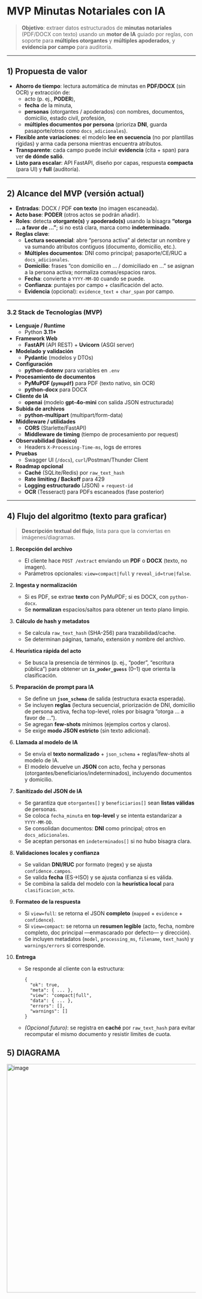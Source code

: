 # MVP Minutas Notariales con IA

> **Objetivo**: extraer datos estructurados de **minutas notariales** (PDF/DOCX con texto) usando un **motor de IA** guiado por reglas, con soporte para **múltiples otorgantes** y **múltiples apoderados**, y **evidencia por campo** para auditoría.

---

## 1) Propuesta de valor

- **Ahorro de tiempo**: lectura automática de minutas en **PDF/DOCX** (sin OCR) y extracción de:
  - acto (p. ej., **PODER**),
  - **fecha** de la minuta,
  - **personas** (otorgantes / apoderados) con nombres, documentos, domicilio, estado civil, profesión,
  - **múltiples documentos por persona** (prioriza **DNI**, guarda pasaporte/otros como `docs_adicionales`).
- **Flexible ante variaciones**: el modelo **lee en secuencia** (no por plantillas rígidas) y arma cada persona mientras encuentra atributos.
- **Transparente**: cada campo puede incluir **evidencia** (cita + span) para ver **de dónde salió**.
- **Listo para escalar**: API FastAPI, diseño por capas, respuesta **compacta** (para UI) y **full** (auditoría).

---

## 2) Alcance del MVP (versión actual)

- **Entradas**: DOCX / PDF **con texto** (no imagen escaneada).
- **Acto base**: **PODER** (otros actos se podrán añadir).
- **Roles**: detecta **otorgante(s)** y **apoderado(s)** usando la bisagra **“otorga … a favor de …”**; si no está clara, marca como **indeterminado**.
- **Reglas clave**:
  - **Lectura secuencial**: abre “persona activa” al detectar un nombre y va sumando atributos contiguos (documento, domicilio, etc.).
  - **Múltiples documentos**: DNI como principal; pasaporte/CE/RUC a `docs_adicionales`.
  - **Domicilio**: frases “con domicilio en … / domiciliado en …” se asignan a la persona activa; normaliza comas/espacios raros.
  - **Fecha**: convierte a `YYYY-MM-DD` cuando se puede.
  - **Confianza**: puntajes por campo + clasificación del acto.
  - **Evidencia** (opcional): `evidence_text` + `char_span` por campo.

---


### 3.2 Stack de Tecnologías (MVP)

- **Lenguaje / Runtime**
  - Python **3.11+**
- **Framework Web**
  - **FastAPI** (API REST) + **Uvicorn** (ASGI server)
- **Modelado y validación**
  - **Pydantic** (modelos y DTOs)
- **Configuración**
  - **python-dotenv** para variables en `.env`
- **Procesamiento de documentos**
  - **PyMuPDF (`pymupdf`)** para PDF (texto nativo, sin OCR)
  - **python-docx** para DOCX
- **Cliente de IA**
  - **openai** (modelo **gpt-4o-mini** con salida JSON estructurada)
- **Subida de archivos**
  - **python-multipart** (multipart/form-data)
- **Middleware / utilidades**
  - **CORS** (Starlette/FastAPI)
  - **Middleware de timing** (tiempo de procesamiento por request)
- **Observabilidad (básico)**
  - Headers `X-Processing-Time-ms`, logs de errores
- **Pruebas**
  - Swagger UI (`/docs`), `curl`/Postman/Thunder Client
- **Roadmap opcional**
  - **Caché** (SQLite/Redis) por `raw_text_hash`
  - **Rate limiting / Backoff** para 429
  - **Logging estructurado** (JSON) + `request-id`
  - **OCR** (Tesseract) para PDFs escaneados (fase posterior)

---

## 4) Flujo del algoritmo (texto para graficar)

> **Descripción textual del flujo**, lista para que la conviertas en imágenes/diagramas.

1. **Recepción del archivo**
   - El cliente hace `POST /extract` enviando un **PDF** o **DOCX** (texto, no imagen).
   - Parámetros opcionales: `view=compact|full` y `reveal_id=true|false`.

2. **Ingesta y normalización**
   - Si es PDF, se extrae **texto** con PyMuPDF; si es DOCX, con `python-docx`.
   - Se **normalizan** espacios/saltos para obtener un texto plano limpio.

3. **Cálculo de hash y metadatos**
   - Se calcula `raw_text_hash` (SHA-256) para trazabilidad/cache.
   - Se determinan páginas, tamaño, extensión y nombre del archivo.

4. **Heurística rápida del acto**
   - Se busca la presencia de términos (p. ej., “poder”, “escritura pública”) para obtener un **`is_poder_guess`** (0–1) que orienta la clasificación.

5. **Preparación de prompt para IA**
   - Se define un **`json_schema`** de salida (estructura exacta esperada).
   - Se incluyen **reglas** (lectura secuencial, priorización de DNI, domicilio de persona activa, fecha top-level, roles por bisagra “otorga … a favor de …”).
   - Se agregan **few-shots** mínimos (ejemplos cortos y claros).
   - Se exige **modo JSON estricto** (sin texto adicional).

6. **Llamada al modelo de IA**
   - Se envía el **texto normalizado** + `json_schema` + reglas/few-shots al modelo de IA.
   - El modelo devuelve un **JSON** con acto, fecha y personas (otorgantes/beneficiarios/indeterminados), incluyendo documentos y domicilio.

7. **Sanitizado del JSON de IA**
   - Se garantiza que `otorgantes[]` y `beneficiarios[]` sean **listas válidas** de personas.
   - Se coloca `fecha_minuta` en **top-level** y se intenta estandarizar a `YYYY-MM-DD`.
   - Se consolidan documentos: **DNI** como principal; otros en `docs_adicionales`.
   - Se aceptan personas en `indeterminados[]` si no hubo bisagra clara.

8. **Validaciones locales y confianza**
   - Se validan **DNI/RUC** por formato (regex) y se ajusta `confidence.campos`.
   - Se valida **fecha** (ES→ISO) y se ajusta confianza si es válida.
   - Se combina la salida del modelo con la **heurística local** para `clasificacion_acto`.

9. **Formateo de la respuesta**
   - Si `view=full`: se retorna el JSON **completo** (`mapped` + `evidence` + `confidence`).
   - Si `view=compact`: se retorna un **resumen legible** (acto, fecha, nombre completo, doc principal —enmascarado por defecto— y dirección).
   - Se incluyen metadatos (`model`, `processing_ms`, `filename`, `text_hash`) y `warnings/errors` si corresponde.

10. **Entrega**
    - Se responde al cliente con la estructura:
      ```
      {
        "ok": true,
        "meta": { ... },
        "view": "compact|full",
        "data": { ... },
        "errors": [],
        "warnings": []
      }
      ```
    - *(Opcional futuro)*: se registra en **caché** por `raw_text_hash` para evitar recomputar el mismo documento y resistir límites de cuota.

## 5) DIAGRAMA
<img width="1337" height="608" alt="image" src="https://github.com/user-attachments/assets/2410c813-7b01-4665-8c1c-bf2d0393d409" />


